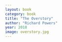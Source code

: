```yaml
---
layout: book
category: book
title: "The Overstory"
author: "Richard Powers"
year: 2018
image: overstory.jpg
---
```

